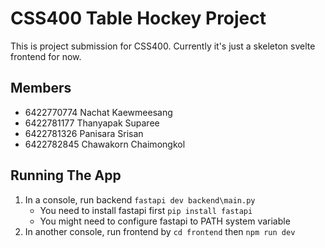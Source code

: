 # CSS400 Table Hockey Project
This is project submission for CSS400. Currently it's just a skeleton svelte frontend for now.
## Members
- 6422770774 Nachat Kaewmeesang
- 6422781177 Thanyapak Suparee
- 6422781326 Panisara Srisan 
- 6422782845 Chawakorn Chaimongkol

## Running The App
1. In a console, run backend `fastapi dev backend\main.py`
   - You need to install fastapi first `pip install fastapi`
   - You might need to configure fastapi to PATH system variable
2. In another console, run frontend by `cd frontend` then `npm run dev`